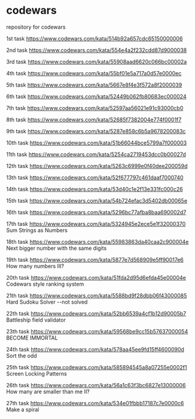 # codewars
repository for codewars

1st task
https://www.codewars.com/kata/514b92a657cdc65150000006

2nd task
https://www.codewars.com/kata/554e4a2f232cdd87d9000038

3rd task
https://www.codewars.com/kata/55908aad6620c066bc00002a

4th task
https://www.codewars.com/kata/55bf01e5a717a0d57e0000ec

5th task
https://www.codewars.com/kata/5667e8f4e3f572a8f2000039

6th task
https://www.codewars.com/kata/52449b062fb80683ec000024

7th task
https://www.codewars.com/kata/52597aa56021e91c93000cb0

8th task
https://www.codewars.com/kata/52685f7382004e774f0001f7

9th task
https://www.codewars.com/kata/5287e858c6b5a9678200083c

10th task
https://www.codewars.com/kata/51b66044bce5799a7f000003

11th task
https://www.codewars.com/kata/5254ca2719453dcc0b00027d

12th task
https://www.codewars.com/kata/5263c6999e0f40dee200059d

13th task
https://www.codewars.com/kata/52f677797c461daaf7000740

14th task
https://www.codewars.com/kata/53d40c1e2f13e331fc000c26

15th task
https://www.codewars.com/kata/54b724efac3d5402db00065e

16th task
https://www.codewars.com/kata/5296bc77afba8baa690002d7

17th task
https://www.codewars.com/kata/5324945e2ece5e1f32000370
Sum Strings as Numbers

18th task
https://www.codewars.com/kata/55983863da40caa2c900004e
Next bigger number with the same digits

19th task
https://www.codewars.com/kata/5877e7d568909e5ff90017e6
How many numbers III?

20th task
https://www.codewars.com/kata/51fda2d95d6efda45e00004e
Codewars style ranking system

21th task
https://www.codewars.com/kata/5588bd9f28dbb06f43000085
Hard Sudoku Solver --not solved

22th task
https://www.codewars.com/kata/52bb6539a4cf1b12d90005b7
Battleship field validator

23th task
https://www.codewars.com/kata/59568be9cc15b57637000054
BECOME IMMORTAL

24th task
https://www.codewars.com/kata/578aa45ee9fd15ff4600090d
Sort the odd

25th task
https://www.codewars.com/kata/585894545a8a07255e0002f1
Screen Locking Patterns

26th task
https://www.codewars.com/kata/56a1c63f3bc6827e13000006
How many are smaller than me II?

27th task
https://www.codewars.com/kata/534e01fbbb17187c7e0000c6
Make a spiral

